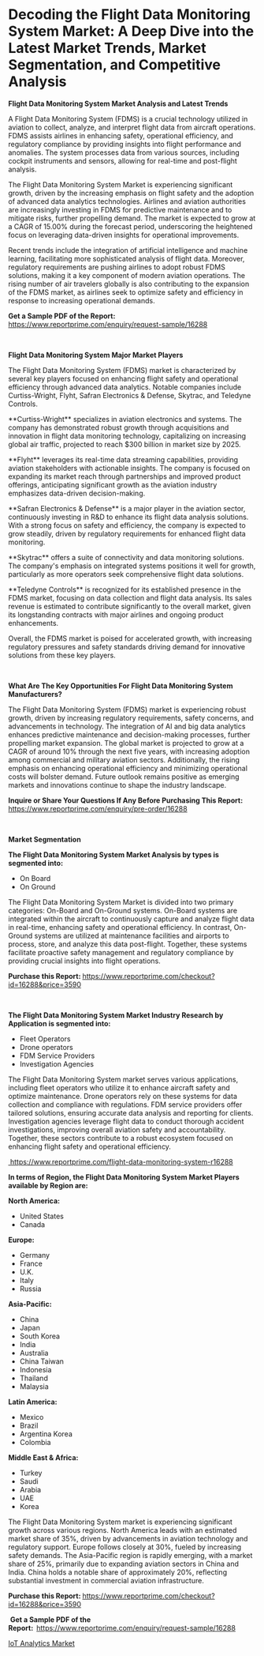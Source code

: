 <p><h1>Decoding the Flight Data Monitoring System Market: A Deep Dive into the Latest Market Trends, Market Segmentation, and Competitive Analysis</h1></p><p><strong>Flight Data Monitoring System Market Analysis and Latest Trends</strong></p>
<p><p>A Flight Data Monitoring System (FDMS) is a crucial technology utilized in aviation to collect, analyze, and interpret flight data from aircraft operations. FDMS assists airlines in enhancing safety, operational efficiency, and regulatory compliance by providing insights into flight performance and anomalies. The system processes data from various sources, including cockpit instruments and sensors, allowing for real-time and post-flight analysis.</p><p>The Flight Data Monitoring System Market is experiencing significant growth, driven by the increasing emphasis on flight safety and the adoption of advanced data analytics technologies. Airlines and aviation authorities are increasingly investing in FDMS for predictive maintenance and to mitigate risks, further propelling demand. The market is expected to grow at a CAGR of 15.00% during the forecast period, underscoring the heightened focus on leveraging data-driven insights for operational improvements. </p><p>Recent trends include the integration of artificial intelligence and machine learning, facilitating more sophisticated analysis of flight data. Moreover, regulatory requirements are pushing airlines to adopt robust FDMS solutions, making it a key component of modern aviation operations. The rising number of air travelers globally is also contributing to the expansion of the FDMS market, as airlines seek to optimize safety and efficiency in response to increasing operational demands.</p></p>
<p><strong>Get a Sample PDF of the Report:&nbsp;</strong> <a href="https://www.reportprime.com/enquiry/request-sample/16288?utm_campaign=2944&utm_medium=2&utm_source=Github&utm_content=ia&utm_term=20032025&utm_id=flight-data-monitoring-system">https://www.reportprime.com/enquiry/request-sample/16288</a></p>
<p>&nbsp;</p>
<p><strong>Flight Data Monitoring System Major Market Players</strong></p>
<p><p>The Flight Data Monitoring System (FDMS) market is characterized by several key players focused on enhancing flight safety and operational efficiency through advanced data analytics. Notable companies include Curtiss-Wright, Flyht, Safran Electronics & Defense, Skytrac, and Teledyne Controls.</p><p>**Curtiss-Wright** specializes in aviation electronics and systems. The company has demonstrated robust growth through acquisitions and innovation in flight data monitoring technology, capitalizing on increasing global air traffic, projected to reach $300 billion in market size by 2025.</p><p>**Flyht** leverages its real-time data streaming capabilities, providing aviation stakeholders with actionable insights. The company is focused on expanding its market reach through partnerships and improved product offerings, anticipating significant growth as the aviation industry emphasizes data-driven decision-making.</p><p>**Safran Electronics & Defense** is a major player in the aviation sector, continuously investing in R&D to enhance its flight data analysis solutions. With a strong focus on safety and efficiency, the company is expected to grow steadily, driven by regulatory requirements for enhanced flight data monitoring.</p><p>**Skytrac** offers a suite of connectivity and data monitoring solutions. The company's emphasis on integrated systems positions it well for growth, particularly as more operators seek comprehensive flight data solutions.</p><p>**Teledyne Controls** is recognized for its established presence in the FDMS market, focusing on data collection and flight data analysis. Its sales revenue is estimated to contribute significantly to the overall market, given its longstanding contracts with major airlines and ongoing product enhancements.</p><p>Overall, the FDMS market is poised for accelerated growth, with increasing regulatory pressures and safety standards driving demand for innovative solutions from these key players.</p></p>
<p>&nbsp;</p>
<p><strong>What Are The Key Opportunities For Flight Data Monitoring System Manufacturers?</strong></p>
<p><p>The Flight Data Monitoring System (FDMS) market is experiencing robust growth, driven by increasing regulatory requirements, safety concerns, and advancements in technology. The integration of AI and big data analytics enhances predictive maintenance and decision-making processes, further propelling market expansion. The global market is projected to grow at a CAGR of around 10% through the next five years, with increasing adoption among commercial and military aviation sectors. Additionally, the rising emphasis on enhancing operational efficiency and minimizing operational costs will bolster demand. Future outlook remains positive as emerging markets and innovations continue to shape the industry landscape.</p></p>
<p><strong>Inquire or Share Your Questions If Any Before Purchasing This Report:</strong> <a href="https://www.reportprime.com/enquiry/pre-order/16288?utm_campaign=2944&utm_medium=2&utm_source=Github&utm_content=ia&utm_term=20032025&utm_id=flight-data-monitoring-system">https://www.reportprime.com/enquiry/pre-order/16288</a></p>
<p>&nbsp;</p>
<p><strong>Market Segmentation</strong></p>
<p><strong>The Flight Data Monitoring System Market Analysis by types is segmented into:</strong></p>
<p><ul><li>On Board</li><li>On Ground</li></ul></p>
<p><p>The Flight Data Monitoring System Market is divided into two primary categories: On-Board and On-Ground systems. On-Board systems are integrated within the aircraft to continuously capture and analyze flight data in real-time, enhancing safety and operational efficiency. In contrast, On-Ground systems are utilized at maintenance facilities and airports to process, store, and analyze this data post-flight. Together, these systems facilitate proactive safety management and regulatory compliance by providing crucial insights into flight operations.</p></p>
<p><strong>Purchase this Report:&nbsp;</strong><a href="https://www.reportprime.com/checkout?id=16288&price=3590&utm_campaign=2944&utm_medium=2&utm_source=Github&utm_content=ia&utm_term=20032025&utm_id=flight-data-monitoring-system">https://www.reportprime.com/checkout?id=16288&price=3590</a></p>
<p>&nbsp;</p>
<p><strong>The Flight Data Monitoring System Market Industry Research by Application is segmented into:</strong></p>
<p><ul><li>Fleet Operators</li><li>Drone operators</li><li>FDM Service Providers</li><li>Investigation Agencies</li></ul></p>
<p><p>The Flight Data Monitoring System market serves various applications, including fleet operators who utilize it to enhance aircraft safety and optimize maintenance. Drone operators rely on these systems for data collection and compliance with regulations. FDM service providers offer tailored solutions, ensuring accurate data analysis and reporting for clients. Investigation agencies leverage flight data to conduct thorough accident investigations, improving overall aviation safety and accountability. Together, these sectors contribute to a robust ecosystem focused on enhancing flight safety and operational efficiency.</p></p>
<p><a href="https://www.reportprime.com/flight-data-monitoring-system-r16288?utm_campaign=2944&utm_medium=2&utm_source=Github&utm_content=ia&utm_term=20032025&utm_id=flight-data-monitoring-system">&nbsp;https://www.reportprime.com/flight-data-monitoring-system-r16288</a></p>
<p><strong>In terms of Region, the Flight Data Monitoring System Market Players available by Region are:</strong></p>
<p>
    <p> <strong> North America: </strong>
        <ul>
            <li>United States</li>
            <li>Canada</li>
        </ul>
        </p> 
    <p> <strong> Europe: </strong>
        <ul>
            <li>Germany</li>
            <li>France</li>
            <li>U.K.</li>
            <li>Italy</li>
            <li>Russia</li>
        </ul>
        </p> 
    <p> <strong> Asia-Pacific: </strong>
        <ul>
            <li>China</li>
            <li>Japan</li>
            <li>South Korea</li>
            <li>India</li>
            <li>Australia</li>
            <li>China Taiwan</li>
            <li>Indonesia</li>
            <li>Thailand</li>
            <li>Malaysia</li>
        </ul>
        </p> 
    <p> <strong> Latin America: </strong>
        <ul>
            <li>Mexico</li>
            <li>Brazil</li>
            <li>Argentina Korea</li>
            <li>Colombia</li>
        </ul>
        </p> 
    <p> <strong> Middle East & Africa: </strong>
        <ul>
            <li>Turkey</li>
            <li>Saudi</li>
            <li>Arabia</li>
            <li>UAE</li>
            <li>Korea</li>
        </ul>
    </p>
    </p>
<p><p>The Flight Data Monitoring System market is experiencing significant growth across various regions. North America leads with an estimated market share of 35%, driven by advancements in aviation technology and regulatory support. Europe follows closely at 30%, fueled by increasing safety demands. The Asia-Pacific region is rapidly emerging, with a market share of 25%, primarily due to expanding aviation sectors in China and India. China holds a notable share of approximately 20%, reflecting substantial investment in commercial aviation infrastructure.</p></p>
<p><strong>Purchase this Report: </strong><a href="https://www.reportprime.com/checkout?id=16288&price=3590&utm_campaign=2944&utm_medium=2&utm_source=Github&utm_content=ia&utm_term=20032025&utm_id=flight-data-monitoring-system">https://www.reportprime.com/checkout?id=16288&price=3590</a></p>
<p>&nbsp;<strong>Get a Sample PDF of the Report:&nbsp;&nbsp;</strong><a href="https://www.reportprime.com/enquiry/request-sample/16288?utm_campaign=2944&utm_medium=2&utm_source=Github&utm_content=ia&utm_term=20032025&utm_id=flight-data-monitoring-system">https://www.reportprime.com/enquiry/request-sample/16288</a></p>
<p><strong></strong></p>
<p><p><a href="https://github.com/ngozudapshi/Market-Research-Report-List-1/blob/main/iot-analytics-market.md?utm_campaign=2944&utm_medium=2&utm_source=Github&utm_content=ia&utm_term=20032025&utm_id=flight-data-monitoring-system">IoT Analytics Market</a></p></p>